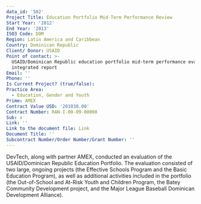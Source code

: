```yaml
---
data_id: '502'
Project Title: Education Portfolio Mid-Term Performance Review
Start Year: '2012'
End Year: '2013'
ISO3 Code: DOM
Region: Latin America and Caribbean
Country: Dominican Republic
Client/ Donor: USAID
Point of contact: >-
  USAID/Dominican Republic education portfolio mid-term performance evaluation :
  integrated report
Email: ''
Phone: ''
Is Current Project? (true/false): 
Practice Area:
  - Education, Gender and Youth
Prime: AMEX
Contract Value USD: '201038.00'
Contract Number: RAN-I-00-09-00008
Sub: x
Link: ''
Link to the document file: Link
Document Title: ''
Subcontract Number/Order Number/Grant Number: ''
---
```


DevTech, along with partner AMEX, conducted an evaluation of the USAID/Dominican Republic Education Portfolio. The evaluation consisted of two large, ongoing projects (the Effective Schools Program and the Basic Education Program), as well as additional activities included in the portfolio (the Out-of-School and At-Risk Youth and Children Program, the Batey Community Development project, and the Major League Baseball Dominican Development Alliance).